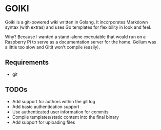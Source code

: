 GOIKI
=====

Goiki is a git-powered wiki written in Golang. It incorporates Markdown syntax (with extras) and uses Go templates for flexibility in look and feel.

Why? Because I wanted a stand-alone executable that would run on a Raspberry Pi to serve as a documentation server for the home. Gollum was a little too slow and Gitit won't compile (easily).

Requirements
------------

* git

TODOs
-----

* Add support for authors within the git log
* Add basic authentication support
* Use authenticated user information for commits
* Compile templates/static content into the final binary
* Add support for uploading files
